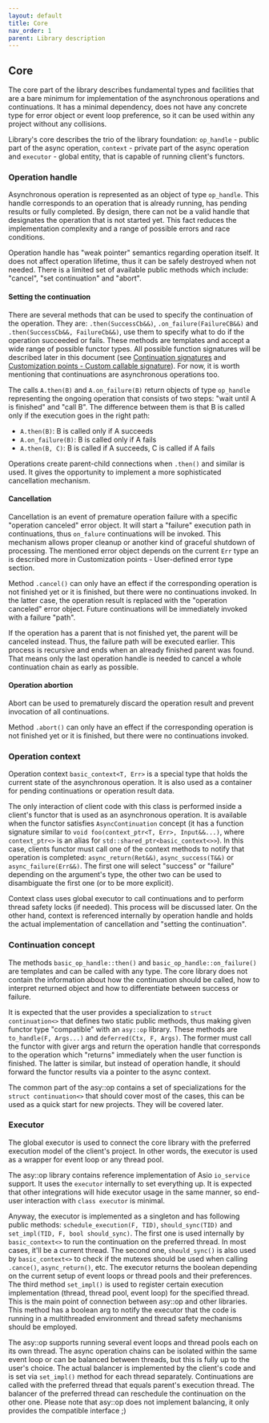 ```yaml
---
layout: default
title: Core
nav_order: 1
parent: Library description
---
```


## Core
The core part of the library describes fundamental types and facilities that are a bare minimum for implementation of the asynchronous operations and continuations. It has a minimal dependency, does not have any concrete type for error object or event loop preference, so it can be used within any project without any collisions.

Library's core describes the trio of the library foundation: `op_handle` - public part of the async operation, `context` - private part of the async operation and `executor` - global entity, that is capable of running client's functors.

### Operation handle
Asynchronous operation is represented as an object of type `op_handle`. This handle corresponds to an operation that is already running, has pending results or fully completed. By design, there can not be a valid handle that designates the operation that is not started yet. This fact reduces the implementation complexity and a range of possible errors and race conditions.

Operation handle has "weak pointer" semantics regarding operation itself. It does not affect operation lifetime, thus it can be safely destroyed when not needed. There is a limited set of available public methods which include: "cancel", "set continuation" and "abort".

#### Setting the continuation
There are several methods that can be used to specify the continuation of the operation. They are: `.then(SuccessCb&&)`, `.on_failure(FailureCB&&)` and `.then(SuccessCb&&, FailureCb&&)`, use them to specify what to do if the operation succeeded or fails. These methods are templates and accept a wide range of possible functor types. All possible function signatures will be described later in this document (see [Continuation signatures](core.md#continuation-concept) and [Customization points - Custom callable signature](customization.md#custom-callable-signature)). For now, it is worth mentioning that continuations are asynchronous operations too. 

The calls  `A.then(B)` and `A.on_failure(B)` return objects of type `op_handle` representing the ongoing operation that consists of two steps: "wait until A is finished" and "call B". The difference between them is that B is called only if the execution goes in the right path:
* `A.then(B)`: B is called only if A succeeds
* `A.on_failure(B)`: B is called only if A fails
* `A.then(B, C)`: B is called if A succeeds, C is called if A fails

Operations create parent-child connections when `.then()` and similar is used. It gives the opportunity to implement a more sophisticated cancellation mechanism.

#### Cancellation
Cancellation is an event of premature operation failure with a specific "operation canceled" error object. It will start a "failure" execution path in continuations, thus `on_falure` continuations will be invoked. This mechanism allows proper cleanup or another kind of graceful shutdown of processing. The mentioned error object depends on the current `Err` type an is described more in Customization points - User-defined error type section.

Method `.cancel()` can only have an effect if the corresponding operation is not finished yet or it is finished, but there were no continuations invoked. In the latter case, the operation result is replaced with the "operation canceled" error object. Future continuations will be immediately invoked with a failure "path".

If the operation has a parent that is not finished yet, the parent will be canceled instead. Thus, the failure path will be executed earlier. This process is recursive and ends when an already finished parent was found. That means only the last operation handle is needed to cancel a whole continuation chain as early as possible.

#### Operation abortion
Abort can be used to prematurely discard the operation result and prevent invocation of all continuations.

Method `.abort()` can only have an effect if the corresponding operation is not finished yet or it is finished, but there were no continuations invoked.

### Operation context
Operation context `basic_context<T, Err>` is a special type that holds the current state of the asynchronous operation. It is also used as a container for pending continuations or operation result data.

The only interaction of client code with this class is performed inside a client's functor that is used as an asynchronous operation. It is available when the functor satisfies `AsyncContinuation` concept (it has a function signature similar to `void foo(context_ptr<T, Err>, Input&&...)`, where `context_ptr<>` is an alias for `std::shared_ptr<basic_context<>>`). 
In this case, clients functor must call one of the context methods to notify that operation is completed: `async_return(Ret&&)`, `async_success(T&&)` or `async_failure(Err&&)`. The first one will select "success" or "failure" depending on the argument's type, the other two can be used to disambiguate the first one (or to be more explicit).

Context class uses global executor to call continuations and to perform thread safety locks (if needed). This process will be discussed later. On the other hand, context is referenced internally by operation handle and holds the actual implementation of cancellation and "setting the continuation".

### Continuation concept
The methods `basic_op_handle::then()` and `basic_op_handle::on_failure()` are templates and can be called with any type. The core library does not contain the information about how the continuation should be called, how to interpret returned object and how to differentiate between success or failure. 

It is expected that the user provides a specialization to `struct continuation<>` that defines two static public methods, thus making given functor type "compatible" with an `asy::op` library. These methods are `to_handle(F, Args...)` and `deferred(Ctx, F, Args)`. The former must call the functor with giver args and return the operation handle that corresponds to the operation which "returns" immediately when the user function is finished. The latter is similar, but instead of operation handle, it should forward the functor results via a pointer to the async context.

The common part of the asy::op contains a set of specializations for the `struct continuation<>` that should cover most of the cases, this can be used as a quick start for new projects. They will be covered later.

### Executor
The global executor is used to connect the core library with the preferred execution model of the client's project. In other words, the executor is used as a wrapper for event loop or any thread pool.

The asy::op library contains reference implementation of Asio `io_service` support. It uses the `executor` internally to set everything up. It is expected that other integrations will hide executor usage in the same manner, so end-user interaction with `class executor` is minimal.

Anyway, the executor is implemented as a singleton and has following public methods: `schedule_execution(F, TID)`, `should_sync(TID)` and `set_impl(TID, F, bool should_sync)`.  The first one is used internally by `basic_context<>` to run the continuation on the preferred thread. In most cases, it'll be a current thread. The second one, `should_sync()` is also used by `basic_context<>` to check if the mutexes should be used when calling `.cance()`, `async_return()`, etc. The executor returns the boolean depending on the current setup of event loops or thread pools and their preferences. The third method `set_impl()` is used to register certain execution implementation (thread, thread pool, event loop) for the specified thread. This is the main point of connection between asy::op and other libraries. This method has a boolean arg to notify the executor that the code is running in a multithreaded environment and thread safety mechanisms should be employed.

The asy::op supports running several event loops and thread pools each on its own thread. The async operation chains can be isolated within the same event loop or can be balanced between threads, but this is fully up to the user's choice. The actual balancer is implemented by the client's code and is set via `set_impl()` method for each thread separately. Continuations are called with the preferred thread that equals parent's execution thread. The balancer of the preferred thread can reschedule the continuation on the other one. Please note that asy::op does not implement balancing, it only provides the compatible interface ;)
<!--stackedit_data:
eyJoaXN0b3J5IjpbMjY5NTUzNzYyLDEyOTE0Njc1NzEsLTkxNT
U1MTY0M119
-->